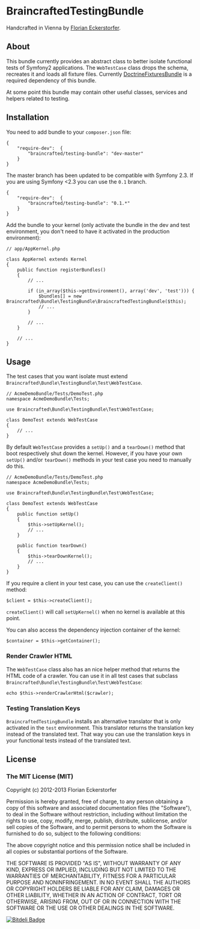 BraincraftedTestingBundle
=========================

Handcrafted in Vienna by [Florian Eckerstorfer](http://braincrafted.com).


About
-----

This bundle currently provides an abstract class to better isolate functional tests of Symfony2 applications. The `WebTestCase` class drops the schema, recreates it and loads all fixture files. Currently [DoctrineFixturesBundle](https://github.com/doctrine/DoctrineFixturesBundle) is a required dependency of this bundle.

At some point this bundle may contain other useful classes, services and helpers related to testing.


Installation
------------

You need to add bundle to your `composer.json` file:

    {
        "require-dev":  {
            "braincrafted/testing-bundle": "dev-master"
        }
    }

The master branch has been updated to be compatible with Symfony 2.3. If you are using Symfony <2.3 you can use the `0.1` branch.

    {
        "require-dev":  {
            "braincrafted/testing-bundle": "0.1.*"
        }
    }

Add the bundle to your kernel (only activate the bundle in the dev and test environment, you don't need to have it activated in the production environment):

    // app/AppKernel.php

    class AppKernel extends Kernel
    {
        public function registerBundles()
        {
            // ...

            if (in_array($this->getEnvironment(), array('dev', 'test'))) {
                $bundles[] = new Braincrafted\Bundle\TestingBundle\BraincraftedTestingBundle($this);
                // ...
            }

            // ...
        }

        // ...
    }


Usage
-----

The test cases that you want isolate must extend `Braincrafted\Bundle\TestingBundle\Test\WebTestCase`.

    // AcmeDemoBundle/Tests/DemoTest.php
    namespace AcmeDemoBundle\Tests;

    use Braincrafted\Bundle\TestingBundle\Test\WebTestCase;

    class DemoTest extends WebTestCase
    {
        // ...
    }

By default `WebTestCase` provides a `setUp()` and a `tearDown()` method that boot respectively shut down the kernel. However, if you have your own `setUp()` and/or `tearDown()` methods in your test case you need to manually do this.

    // AcmeDemoBundle/Tests/DemoTest.php
    namespace AcmeDemoBundle\Tests;

    use Braincrafted\Bundle\TestingBundle\Test\WebTestCase;

    class DemoTest extends WebTestCase
    {
        public function setUp()
        {
            $this->setUpKernel();
            // ...
        }

        public function tearDown()
        {
            $this->tearDownKernel();
            // ...
        }
    }

If you require a client in your test case, you can use the `createClient()` method:

    $client = $this->createClient();

`createClient()` will call `setUpKernel()` when no kernel is available at this point.

You can also access the dependency injection container of the kernel:

    $container = $this->getContainer();


### Render Crawler HTML

The `WebTestCase` class also has an nice helper method that returns the HTML code of a crawler. You can use it in all test cases that subclass `Braincrafted\Bundle\TestingBundle\Test\WebTestCase`:

    echo $this->renderCrawlerHtml($crawler);


### Testing Translation Keys

`BraincraftedTestingBundle` installs an alternative translator that is only activated in the `test` environment. This translator returns the translation key instead of the translated text. That way you can use the translation keys in your functional tests instead of the translated text.


License
-------

### The MIT License (MIT)

Copyright (c) 2012-2013 Florian Eckerstorfer

Permission is hereby granted, free of charge, to any person obtaining a copy of this software and associated documentation files (the "Software"), to deal in the Software without restriction, including without limitation the rights to use, copy, modify, merge, publish, distribute, sublicense, and/or sell copies of the Software, and to permit persons to whom the Software is furnished to do so, subject to the following conditions:

The above copyright notice and this permission notice shall be included in all copies or substantial portions of the Software.

THE SOFTWARE IS PROVIDED "AS IS", WITHOUT WARRANTY OF ANY KIND, EXPRESS OR IMPLIED, INCLUDING BUT NOT LIMITED TO THE WARRANTIES OF MERCHANTABILITY, FITNESS FOR A PARTICULAR PURPOSE AND NONINFRINGEMENT. IN NO EVENT SHALL THE AUTHORS OR COPYRIGHT HOLDERS BE LIABLE FOR ANY CLAIM, DAMAGES OR OTHER LIABILITY, WHETHER IN AN ACTION OF CONTRACT, TORT OR OTHERWISE, ARISING FROM, OUT OF OR IN CONNECTION WITH THE SOFTWARE OR THE USE OR OTHER DEALINGS IN THE SOFTWARE.


[![Bitdeli Badge](https://d2weczhvl823v0.cloudfront.net/braincrafted/testing-bundle/trend.png)](https://bitdeli.com/free "Bitdeli Badge")

